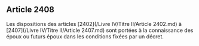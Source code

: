 Article 2408
----
Les dispositions des articles [2402](/Livre IV/Titre II/Article 2402.md) à [2407](/Livre IV/Titre II/Article 2407.md) sont portées à la connaissance des
époux ou futurs époux dans les conditions fixées par un décret.
